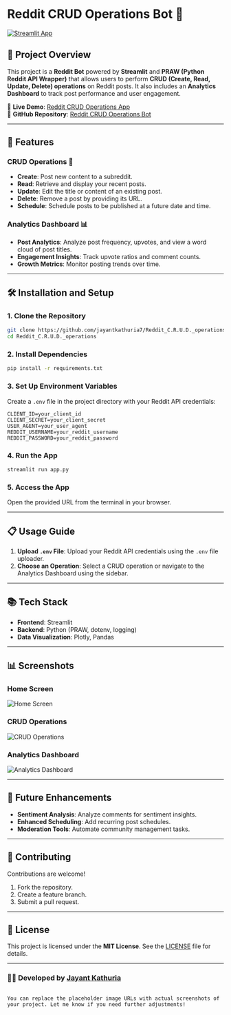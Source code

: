 # Reddit CRUD Operations Bot 🤖

[![Streamlit App](https://img.shields.io/badge/Streamlit-Live_App-orange?style=for-the-badge&logo=streamlit)](https://reddit-crud-operations.streamlit.app/)  

## 📖 Project Overview

This project is a **Reddit Bot** powered by **Streamlit** and **PRAW (Python Reddit API Wrapper)** that allows users to perform **CRUD (Create, Read, Update, Delete) operations** on Reddit posts. It also includes an **Analytics Dashboard** to track post performance and user engagement.

🔗 **Live Demo**: [Reddit CRUD Operations App](https://reddit-crud-operations.streamlit.app/)  
📂 **GitHub Repository**: [Reddit CRUD Operations Bot](https://github.com/jayantkathuria7/Reddit_C.R.U.D._operations)

---

## 🚀 Features

### CRUD Operations 📝
- **Create**: Post new content to a subreddit.
- **Read**: Retrieve and display your recent posts.
- **Update**: Edit the title or content of an existing post.
- **Delete**: Remove a post by providing its URL.
- **Schedule**: Schedule posts to be published at a future date and time.

### Analytics Dashboard 📊
- **Post Analytics**: Analyze post frequency, upvotes, and view a word cloud of post titles.
- **Engagement Insights**: Track upvote ratios and comment counts.
- **Growth Metrics**: Monitor posting trends over time.

---

## 🛠️ Installation and Setup

### 1. Clone the Repository
```bash
git clone https://github.com/jayantkathuria7/Reddit_C.R.U.D._operations.git
cd Reddit_C.R.U.D._operations
```

### 2. Install Dependencies
```bash
pip install -r requirements.txt
```

### 3. Set Up Environment Variables
Create a `.env` file in the project directory with your Reddit API credentials:
```env
CLIENT_ID=your_client_id
CLIENT_SECRET=your_client_secret
USER_AGENT=your_user_agent
REDDIT_USERNAME=your_reddit_username
REDDIT_PASSWORD=your_reddit_password
```

### 4. Run the App
```bash
streamlit run app.py
```

### 5. Access the App
Open the provided URL from the terminal in your browser.

---

## 📋 Usage Guide

1. **Upload `.env` File**: Upload your Reddit API credentials using the `.env` file uploader.
2. **Choose an Operation**: Select a CRUD operation or navigate to the Analytics Dashboard using the sidebar.

---

## 📚 Tech Stack

- **Frontend**: Streamlit
- **Backend**: Python (PRAW, dotenv, logging)
- **Data Visualization**: Plotly, Pandas

---

## 📊 Screenshots

### Home Screen
![Home Screen](https://github.com/user-attachments/assets/aed94b1e-751c-4511-83cb-ae39d054a3e7)


### CRUD Operations
![CRUD Operations](https://github.com/user-attachments/assets/0c0ec773-d75b-42fe-95a3-b71d9fc19194)

### Analytics Dashboard
![Analytics Dashboard](https://github.com/user-attachments/assets/2dcb7c52-7db9-4d14-87da-2378651af02a)

---

## 🚧 Future Enhancements

- **Sentiment Analysis**: Analyze comments for sentiment insights.
- **Enhanced Scheduling**: Add recurring post schedules.
- **Moderation Tools**: Automate community management tasks.

---

## 🤝 Contributing

Contributions are welcome!  
1. Fork the repository.  
2. Create a feature branch.  
3. Submit a pull request.

---

## 📜 License

This project is licensed under the **MIT License**. See the [LICENSE](LICENSE) file for details.

---

### 👨‍💻 Developed by [Jayant Kathuria](https://github.com/jayantkathuria7)
```

You can replace the placeholder image URLs with actual screenshots of your project. Let me know if you need further adjustments!
